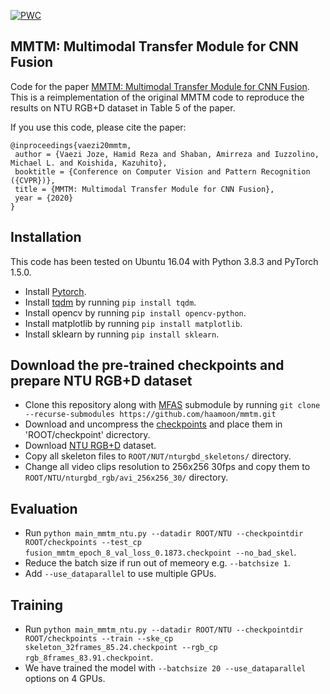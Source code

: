[![PWC](https://img.shields.io/endpoint.svg?url=https://paperswithcode.com/badge/mmtm-multimodal-transfer-module-for-cnn/action-recognition-in-videos-on-ntu-rgbd)](https://paperswithcode.com/sota/action-recognition-in-videos-on-ntu-rgbd?p=mmtm-multimodal-transfer-module-for-cnn)

## MMTM: Multimodal Transfer Module for CNN Fusion

Code for the paper [MMTM: Multimodal Transfer Module for CNN Fusion](https://arxiv.org/abs/1911.08670). This is a reimplementation of the original MMTM code to reproduce the results on NTU RGB+D dataset in Table 5 of the paper.

If you use this code, please cite the paper:

```
@inproceedings{vaezi20mmtm,
 author = {Vaezi Joze, Hamid Reza and Shaban, Amirreza and Iuzzolino, Michael L. and Koishida, Kazuhito},
 booktitle = {Conference on Computer Vision and Pattern Recognition ({CVPR})},
 title = {MMTM: Multimodal Transfer Module for CNN Fusion},
 year = {2020}
}
```

## Installation
This code has been tested on Ubuntu 16.04 with Python 3.8.3 and PyTorch 1.5.0.
* Install [Pytorch](https://pytorch.org).
* Install [tqdm](https://github.com/tqdm/tqdm) by running `pip install tqdm`.
* Install opencv by running `pip install opencv-python`.
* Install matplotlib by running `pip install matplotlib`.
* Install sklearn by running `pip install sklearn`.

## Download the pre-trained checkpoints and prepare NTU RGB+D dataset
* Clone this repository along with [MFAS](https://github.com/juanmanpr/mfas) submodule by running `git clone --recurse-submodules https://github.com/haamoon/mmtm.git`
* Download and uncompress the [checkpoints](https://gtvault-my.sharepoint.com/:u:/g/personal/ashaban6_gatech_edu/EZQR-QfpPqZPnK_ClGGkbtYBuDqWgWUdlsdun5p316uHIQ?e=1Nz8FI) and place them in 'ROOT/checkpoint' dicrectory.
* Download [NTU RGB+D](http://rose1.ntu.edu.sg/datasets/actionrecognition.asp) dataset.
* Copy all skeleton files to `ROOT/NUT/nturgbd_skeletons/` directory. 
* Change all video clips resolution to 256x256 30fps and copy them to `ROOT/NTU/nturgbd_rgb/avi_256x256_30/` directory.

## Evaluation
* Run `python main_mmtm_ntu.py --datadir ROOT/NTU --checkpointdir ROOT/checkpoints --test_cp fusion_mmtm_epoch_8_val_loss_0.1873.checkpoint --no_bad_skel`.
* Reduce the batch size if run out of memeory e.g. `--batchsize 1`.
* Add `--use_dataparallel` to use multiple GPUs.

## Training
* Run `python main_mmtm_ntu.py --datadir ROOT/NTU --checkpointdir ROOT/checkpoints --train --ske_cp skeleton_32frames_85.24.checkpoint --rgb_cp rgb_8frames_83.91.checkpoint`.
* We have trained the model with `--batchsize 20 --use_dataparallel` options on 4 GPUs.

